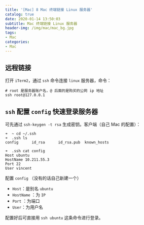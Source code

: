 ```yaml
---
title: '[Mac] 8 Mac 终端链接 Linux 服务器'
catalog: true
date: 2020-01-14 13:50:03
subtitle: Mac 终端链接 Linux 服务器
header-img: /img/mac/mac_bg.jpg
tags:
- Mac
categories:
- Mac
---
```


## 远程链接

打开 `iTerm2`，通过 `ssh` 命令连接 `linux` 服务器，命令：
```shell
# root 是服务器账户名，@ 后面的是购买的公网 ip 地址
ssh root@127.0.0.1
```

## `ssh` 配置 `config` 快速登录服务器

可先通过 `ssh-keygen -t rsa` 生成密钥。客户端（自己 Mac 的配置）：
```shell
➜  ~ cd ~/.ssh
➜  .ssh ls
config      id_rsa      id_rsa.pub  known_hosts

➜  .ssh cat config
Host ubuntu
HostName 10.211.55.3
Port 22
User vincent
```
配置 `config` （没有的话自己新建一个）

- `Host`：是别名 `ubuntu`
- `HostName` ：为 `IP`
- `Port` ：为端口
- `User`：为用户名

配置好后可直接用 `ssh ubuntu` 这条命令进行登录。
